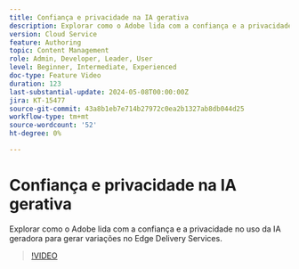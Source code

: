 ```yaml
---
title: Confiança e privacidade na IA gerativa
description: Explorar como o Adobe lida com a confiança e a privacidade no uso da IA geradora para gerar variações no Edge Delivery Services.
version: Cloud Service
feature: Authoring
topic: Content Management
role: Admin, Developer, Leader, User
level: Beginner, Intermediate, Experienced
doc-type: Feature Video
duration: 123
last-substantial-update: 2024-05-08T00:00:00Z
jira: KT-15477
source-git-commit: 43a8b1eb7e714b27972c0ea2b1327ab8db044d25
workflow-type: tm+mt
source-wordcount: '52'
ht-degree: 0%

---
```



# Confiança e privacidade na IA gerativa

Explorar como o Adobe lida com a confiança e a privacidade no uso da IA geradora para gerar variações no Edge Delivery Services.

>[!VIDEO](https://video.tv.adobe.com/v/3429060/?learn=on)
